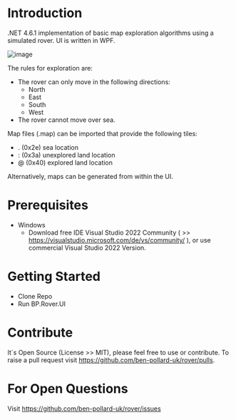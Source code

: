 # Introduction 
.NET 4.6.1 implementation of basic map exploration algorithms using a simulated rover. UI is written in WPF.

![image](https://user-images.githubusercontent.com/129943363/230073640-0cfef9ff-f140-4bbf-baa5-02077c3b486e.png)

The rules for exploration are:
 * The rover can only move in the following directions:
   * North
   * East
   * South
   * West
 * The rover cannot move over sea.
  
Map files (.map) can be imported that provide the following tiles:
 * . (0x2e)  sea location
 * : (0x3a)  unexplored land location
 * @ (0x40)  explored land location
  
Alternatively, maps can be generated from within the UI.

# Prerequisites
 * Windows
   * Download free IDE Visual Studio 2022 Community ( >> https://visualstudio.microsoft.com/de/vs/community/ ), or use commercial Visual Studio 2022 Version.

# Getting Started
 * Clone Repo
 * Run BP.Rover.UI

# Contribute
It´s Open Source (License >> MIT), please feel free to use or contribute. To raise a pull request visit https://github.com/ben-pollard-uk/rover/pulls.

# For Open Questions
Visit https://github.com/ben-pollard-uk/rover/issues

